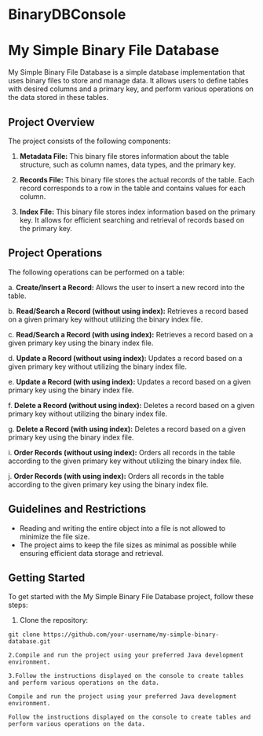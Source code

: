 # BinaryDBConsole
# My Simple Binary File Database

My Simple Binary File Database is a simple database implementation that uses binary files to store and manage data. It allows users to define tables with desired columns and a primary key, and perform various operations on the data stored in these tables.

## Project Overview

The project consists of the following components:

1. **Metadata File:** This binary file stores information about the table structure, such as column names, data types, and the primary key.

2. **Records File:** This binary file stores the actual records of the table. Each record corresponds to a row in the table and contains values for each column.

3. **Index File:** This binary file stores index information based on the primary key. It allows for efficient searching and retrieval of records based on the primary key.

## Project Operations

The following operations can be performed on a table:

a. **Create/Insert a Record:** Allows the user to insert a new record into the table.

b. **Read/Search a Record (without using index):** Retrieves a record based on a given primary key without utilizing the binary index file.

c. **Read/Search a Record (with using index):** Retrieves a record based on a given primary key using the binary index file.

d. **Update a Record (without using index):** Updates a record based on a given primary key without utilizing the binary index file.

e. **Update a Record (with using index):** Updates a record based on a given primary key using the binary index file.

f. **Delete a Record (without using index):** Deletes a record based on a given primary key without utilizing the binary index file.

g. **Delete a Record (with using index):** Deletes a record based on a given primary key using the binary index file.

i. **Order Records (without using index):** Orders all records in the table according to the given primary key without utilizing the binary index file.

j. **Order Records (with using index):** Orders all records in the table according to the given primary key using the binary index file.



## Guidelines and Restrictions

- Reading and writing the entire object into a file is not allowed to minimize the file size.
- The project aims to keep the file sizes as minimal as possible while ensuring efficient data storage and retrieval.

## Getting Started

To get started with the My Simple Binary File Database project, follow these steps:

1. Clone the repository:

```shell
git clone https://github.com/your-username/my-simple-binary-database.git

2.Compile and run the project using your preferred Java development environment.

3.Follow the instructions displayed on the console to create tables and perform various operations on the data.

Compile and run the project using your preferred Java development environment.

Follow the instructions displayed on the console to create tables and perform various operations on the data.
